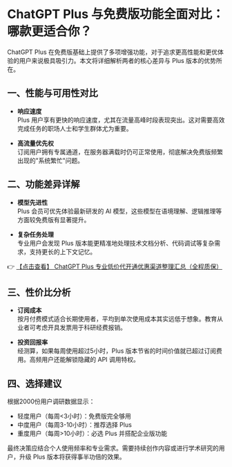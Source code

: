 # ChatGPT Plus 与免费版功能全面对比：哪款更适合你？

ChatGPT Plus 在免费版基础上提供了多项增强功能，对于追求更高性能和更优体验的用户来说极具吸引力。本文将详细解析两者的核心差异与 Plus 版本的优势所在。

## 一、性能与可用性对比

- **响应速度**  
  Plus 用户享有更快的响应速度，尤其在流量高峰时段表现突出。这对需要高效完成任务的职场人士和学生群体尤为重要。

- **高流量优先权**  
  订阅用户拥有专属通道，在服务器满载时仍可正常使用，彻底解决免费版频繁出现的"系统繁忙"问题。

## 二、功能差异详解

- **模型先进性**  
  Plus 会员可优先体验最新研发的 AI 模型，这些模型在语境理解、逻辑推理等方面较免费版有显著提升。

- **复杂任务处理**  
  专业用户会发现 Plus 版本能更精准地处理技术文档分析、代码调试等复杂需求，支持更长的上下文记忆。

👉 [【点击查看】 ChatGPT Plus 专业低价代开通优惠渠道整理汇总（全程质保）](https://bit.ly/DaiKai)

## 三、性价比分析

- **订阅成本**  
  按月付费模式适合长期使用者，平均到单次使用成本其实远低于想象。教育从业者可考虑开具发票用于科研经费报销。

- **投资回报率**  
  经测算，如果每周使用超过5小时，Plus 版本节省的时间价值就已超过订阅费用。高频用户还能解锁隐藏的 API 调用特权。

## 四、选择建议

根据2000份用户调研数据显示：
- 轻度用户（每周<3小时）：免费版完全够用
- 中度用户（每周3-10小时）：推荐选择 Plus
- 重度用户（每周>10小时）：必选 Plus 并搭配企业版功能

最终决策应结合个人使用频率和专业需求。需要持续创作内容或进行学术研究的用户，升级 Plus 版本将获得事半功倍的效果。